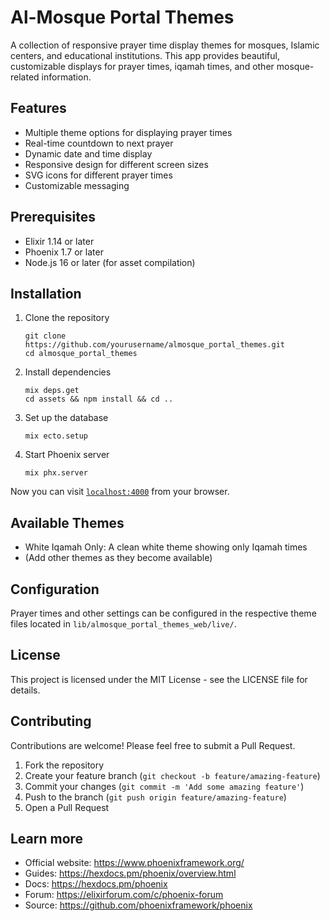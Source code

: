 # Al-Mosque Portal Themes

A collection of responsive prayer time display themes for mosques, Islamic centers, and educational institutions. This app provides beautiful, customizable displays for prayer times, iqamah times, and other mosque-related information.

## Features

- Multiple theme options for displaying prayer times
- Real-time countdown to next prayer
- Dynamic date and time display
- Responsive design for different screen sizes
- SVG icons for different prayer times
- Customizable messaging

## Prerequisites

- Elixir 1.14 or later
- Phoenix 1.7 or later
- Node.js 16 or later (for asset compilation)

## Installation

1. Clone the repository
   ```
   git clone https://github.com/yourusername/almosque_portal_themes.git
   cd almosque_portal_themes
   ```

2. Install dependencies
   ```
   mix deps.get
   cd assets && npm install && cd ..
   ```

3. Set up the database
   ```
   mix ecto.setup
   ```

4. Start Phoenix server
   ```
   mix phx.server
   ```

Now you can visit [`localhost:4000`](http://localhost:4000) from your browser.

## Available Themes

- White Iqamah Only: A clean white theme showing only Iqamah times
- (Add other themes as they become available)

## Configuration

Prayer times and other settings can be configured in the respective theme files located in `lib/almosque_portal_themes_web/live/`.

## License

This project is licensed under the MIT License - see the LICENSE file for details.

## Contributing

Contributions are welcome! Please feel free to submit a Pull Request.

1. Fork the repository
2. Create your feature branch (`git checkout -b feature/amazing-feature`)
3. Commit your changes (`git commit -m 'Add some amazing feature'`)
4. Push to the branch (`git push origin feature/amazing-feature`)
5. Open a Pull Request

## Learn more

  * Official website: https://www.phoenixframework.org/
  * Guides: https://hexdocs.pm/phoenix/overview.html
  * Docs: https://hexdocs.pm/phoenix
  * Forum: https://elixirforum.com/c/phoenix-forum
  * Source: https://github.com/phoenixframework/phoenix
